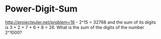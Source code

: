 Power-Digit-Sum
===============

http://projecteuler.net/problem=16  -  2^15 = 32768 and the sum of its digits is 3 + 2 + 7 + 6 + 8 = 26.  What is the sum of the digits of the number 2^1000?